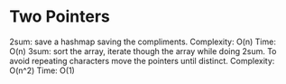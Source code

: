 # Two Pointers

2sum: save a hashmap saving the compliments. Complexity: O(n) Time: O(n) 
3sum: sort the array, iterate though the array while doing 2sum. To avoid repeating characters move the pointers until distinct. Complexity: O(n^2) Time: O(1)
